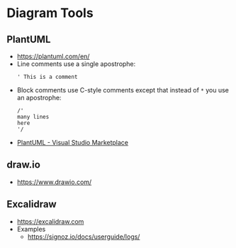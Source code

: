 # Diagram Tools

## PlantUML

* https://plantuml.com/en/
* Line comments use a single apostrophe:
    ```
    ' This is a comment
    ```
* Block comments use C-style comments except that instead of `*` you use an apostrophe:
    ```
    /'
    many lines
    here
    '/
    ```
* [PlantUML - Visual Studio Marketplace](https://marketplace.visualstudio.com/items?itemName=jebbs.plantuml)

## draw.io

* https://www.drawio.com/

## Excalidraw

* https://excalidraw.com
* Examples
    * https://signoz.io/docs/userguide/logs/
